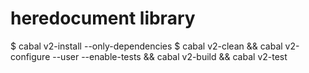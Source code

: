 # heredocument library

  $ cabal v2-install --only-dependencies
  $ cabal v2-clean && cabal v2-configure --user --enable-tests && cabal v2-build && cabal v2-test

